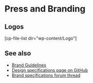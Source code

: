 # Press and Branding

## Logos

[cp-file-list dir="wp-content/Logo"]

## See also

- [Brand Guidelines](https://www.classicpress.net/brand-guidelines/)
- [Design specifications page on GitHub](https://github.com/ClassicPress/ClassicPress-Themes/wiki/Design-Specs)
- [Brand specifications forum thread](https://forums.classicpress.net/t/brand-specifications/383)

